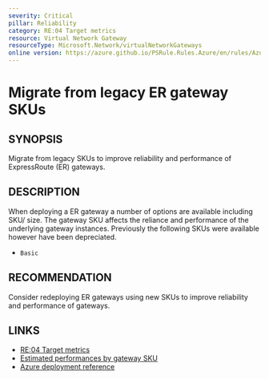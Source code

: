 ```yaml
---
severity: Critical
pillar: Reliability
category: RE:04 Target metrics
resource: Virtual Network Gateway
resourceType: Microsoft.Network/virtualNetworkGateways
online version: https://azure.github.io/PSRule.Rules.Azure/en/rules/Azure.VNG.ERLegacySKU/
---
```


# Migrate from legacy ER gateway SKUs

## SYNOPSIS

Migrate from legacy SKUs to improve reliability and performance of ExpressRoute (ER) gateways.

## DESCRIPTION

When deploying a ER gateway a number of options are available including SKU/ size.
The gateway SKU affects the reliance and performance of the underlying gateway instances.
Previously the following SKUs were available however have been depreciated.

- `Basic`

## RECOMMENDATION

Consider redeploying ER gateways using new SKUs to improve reliability and performance of gateways.

## LINKS

- [RE:04 Target metrics](https://learn.microsoft.com/azure/well-architected/reliability/metrics)
- [Estimated performances by gateway SKU](https://learn.microsoft.com/azure/expressroute/expressroute-about-virtual-network-gateways#aggthroughput)
- [Azure deployment reference](https://learn.microsoft.com/azure/templates/microsoft.network/virtualnetworkgateways)

